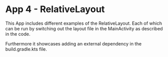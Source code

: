 # App 4 - RelativeLayout
This App includes different examples of the RelativeLayout. 
Each of which can be run by switching out the layout file in the MainActivity as described in the code.

Furthermore it showcases adding an external dependency in the build.gradle.kts file.